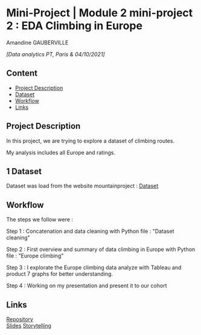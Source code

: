 
# Mini-Project | Module 2 mini-project 2 : EDA Climbing in Europe
Amandine GAUBERVILLE

*[Data analytics PT, Paris & 04/10/2021]*

## Content
- [Project Description](#project-description)
- [Dataset](#dataset)
- [Workflow](#workflow)
- [Links](#links)

<a name="project-description"></a>

## Project Description
In this project, we are trying to explore a dataset of climbing routes.

My analysis includes all Europe and ratings.

<a name="hypotheses-/-questions"></a>

## 1 Dataset

Dataset was load from the website mountainproject :
[Dataset](https://www.mountainproject.com/) 

<a name="workflow"></a>

## Workflow
The steps we follow were :

Step 1 :
Concatenation and data cleaning with Python
file : "Dataset cleaning"

Step 2 :
First overview and summary of data climbing in Europe with Python
file : "Europe climbing"

Step 3 :
I explorate the Europe climbing data analyze with Tableau and product 7 graphs for better understanding.

Step 4 :
Working on my presentation and present it to our cohort

## Links

[Repository](https://github.com/AmandineGauberville/Module2-miniproject2)  
[Slides](https://drive.google.com/file/d/1SqOOsTpP1zY_IiP5JWxEDmXELACdugHG/view?usp=sharing)
[Storytelling](https://public.tableau.com/profile/gauberville.amandine#!/vizhome/AnalyseescaladeenEurope/Histoire1)

